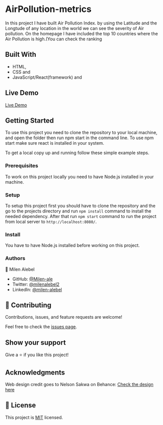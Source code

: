 
# AirPollution-metrics

In this project I have built  Air Pollution Index. by using the Latitude and the Longtude of any location in the world we can see the severity of Air pollution. On the homepage I have included the top 10 countries where the Air Pollution is high.(You can check the ranking


## Built With

- HTML, 
- CSS and 
- JavaScript/React(framework) and
  
## Live Demo

[Live Demo]()

## Getting Started

To use this project you need to clone the repository to your local machine, and open the folder then run npm start in the command line. To use npm start make sure react is installed in your system.

To get a local copy up and running follow these simple example steps.

### Prerequisites

To work on this project locally you need to have Node.js installed in your machine.

### Setup

To setup this project first you should have to clone the repository and the go to the projects directory and run `npm install` command to install the needed dependency. After that run `npm start` command to run the project from local server to `http://localhost:8080/`.

### Install

You have to have Node.js installed before working on this project.

### Authors

👤 Milen Alebel
- GitHub: [@Milen-ale](https://github.com/Milen-ale)
- Twitter: [@milenalebel2](https://twitter.com/milenalebel2)
- LinkedIn: [@milen-alebel](https://linkedin.com/in/milen-alebel)


## 🤝 Contributing

Contributions, issues, and feature requests are welcome!

Feel free to check the [issues page](../../issues/).

## Show your support

Give a ⭐️ if you like this project!

## Acknowledgments

Web design credit goes to  Nelson Sakwa on Behance: [Check the design here](https://www.behance.net/gallery/31579789/Ballhead-App-%28Free-PSDs%29)

## 📝 License

This project is [MIT](https://github.com/Carshy/readme-template/blob/master/MIT.md) licensed.
